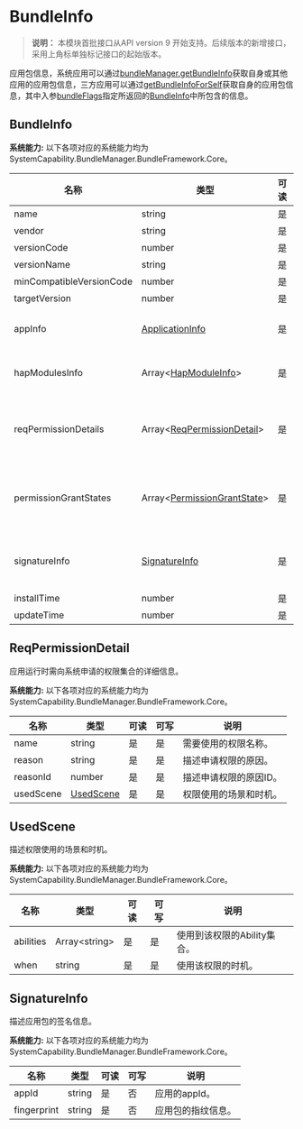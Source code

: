 # BundleInfo

> **说明：**
> 本模块首批接口从API version 9 开始支持。后续版本的新增接口，采用上角标单独标记接口的起始版本。

应用包信息，系统应用可以通过[bundleManager.getBundleInfo](js-apis-bundleManager.md#bundlemanagergetbundleinfo)获取自身或其他应用的应用包信息，三方应用可以通过[getBundleInfoForSelf](js-apis-bundleManager.md#bundlemanagergetbundleinfoforself)获取自身的应用包信息，其中入参[bundleFlags](https://gitee.com/openharmony/docs/blob/master/zh-cn/application-dev/reference/apis/js-apis-bundleManager.md#bundleflag)指定所返回的[BundleInfo](js-apis-bundleManager-bundleInfo.md)中所包含的信息。

## BundleInfo

 **系统能力:** 以下各项对应的系统能力均为SystemCapability.BundleManager.BundleFramework.Core。

| 名称                              | 类型                                                         | 可读 | 可写 | 说明                                                         |
| --------------------------------- | ------------------------------------------------------------ | ---- | ---- | ------------------------------------------------------------ |
| name                              | string                                                       | 是   | 否   | 应用包的名称。                                               |
| vendor                            | string                                                       | 是   | 否   | 应用包的供应商。                                               |
| versionCode                       | number                                                       | 是   | 否   | 应用包的版本号。                                              |
| versionName                       | string                                                       | 是   | 否   | 应用包的版本文本描述信息。                                     |
| minCompatibleVersionCode          | number                                                       | 是   | 否   | 分布式场景下的应用包兼容的最低版本。                           |
| targetVersion                     | number                                                       | 是   | 否   | 该标签标识应用运行目标版本。                                |
| appInfo                           | [ApplicationInfo](js-apis-bundleManager-applicationInfo.md)         | 是   | 否   | 应用程序的配置信息，通过调用[bundleManager.getBundleInfo](js-apis-bundleManager.md#bundlemanagergetbundleinfo)接口，bundleFlags参数传入GET_BUNDLE_INFO_WITH_APPLICATION获取。                                           |
| hapModulesInfo                    | Array\<[HapModuleInfo](js-apis-bundleManager-hapModuleInfo.md)>     | 是   | 否   | 模块的配置信息，通过调用[bundleManager.getBundleInfo](js-apis-bundleManager.md#bundlemanagergetbundleinfo)接口，bundleFlags参数传入GET_BUNDLE_INFO_WITH_HAP_MODULE获取。                                                 |
| reqPermissionDetails     | Array\<[ReqPermissionDetail](#reqpermissiondetail)>   | 是   | 否   | 应用运行时需向系统申请的权限集合的详细信息，通过调用[bundleManager.getBundleInfo](js-apis-bundleManager.md#bundlemanagergetbundleinfo)接口，bundleFlags参数传入GET_BUNDLE_INFO_WITH_REQUESTED_PERMISSION获取。|
| permissionGrantStates        | Array\<[PermissionGrantState](js-apis-bundleManager.md#permissiongrantstate)> | 是   | 否   | 申请权限的授予状态，通过调用[bundleManager.getBundleInfo](js-apis-bundleManager.md#bundlemanagergetbundleinfo)接口，bundleFlags参数传入GET_BUNDLE_INFO_WITH_REQUESTED_PERMISSION获取。                     |
| signatureInfo          | [SignatureInfo](#signatureinfo)                                          | 是   | 否   | 应用包的签名信息，通过调用[bundleManager.getBundleInfo](js-apis-bundleManager.md#bundlemanagergetbundleinfo)接口，bundleFlags参数传入GET_BUNDLE_INFO_WITH_SIGNATURE_INFO获取。                                           |
| installTime                       | number                                                       | 是   | 否   | 应用包安装时间。                                          |
| updateTime                        | number                                                       | 是   | 否   | 应用包更新时间。                                            |


## ReqPermissionDetail

应用运行时需向系统申请的权限集合的详细信息。

 **系统能力:** 以下各项对应的系统能力均为SystemCapability.BundleManager.BundleFramework.Core。

| 名称                  | 类型                    | 可读 | 可写 | 说明                 |
| --------------------- | ----------------------- | ---- | ---- | ---------------------|
| name                  | string                  | 是   | 是   | 需要使用的权限名称。   |
| reason                | string                  | 是   | 是   | 描述申请权限的原因。  |
| reasonId              | number                  | 是   | 是   | 描述申请权限的原因ID。 |
| usedScene             | [UsedScene](#usedscene) | 是   | 是   | 权限使用的场景和时机。 |



## UsedScene

描述权限使用的场景和时机。

 **系统能力:** 以下各项对应的系统能力均为SystemCapability.BundleManager.BundleFramework.Core。

| 名称      | 类型           | 可读 | 可写 | 说明                        |
| --------- | -------------- | ---- | ---- | --------------------------- |
| abilities | Array\<string> | 是   | 是   | 使用到该权限的Ability集合。   |
| when      | string         | 是   | 是   | 使用该权限的时机。          |

## SignatureInfo

描述应用包的签名信息。

 **系统能力:** 以下各项对应的系统能力均为SystemCapability.BundleManager.BundleFramework.Core。

| 名称      | 类型           | 可读 | 可写 | 说明                        |
| --------- | -------------- | ---- | ---- | --------------------------- |
| appId     | string         | 是   | 否   | 应用的appId。                 |
|fingerprint| string         | 是   | 否   | 应用包的指纹信息。            |
